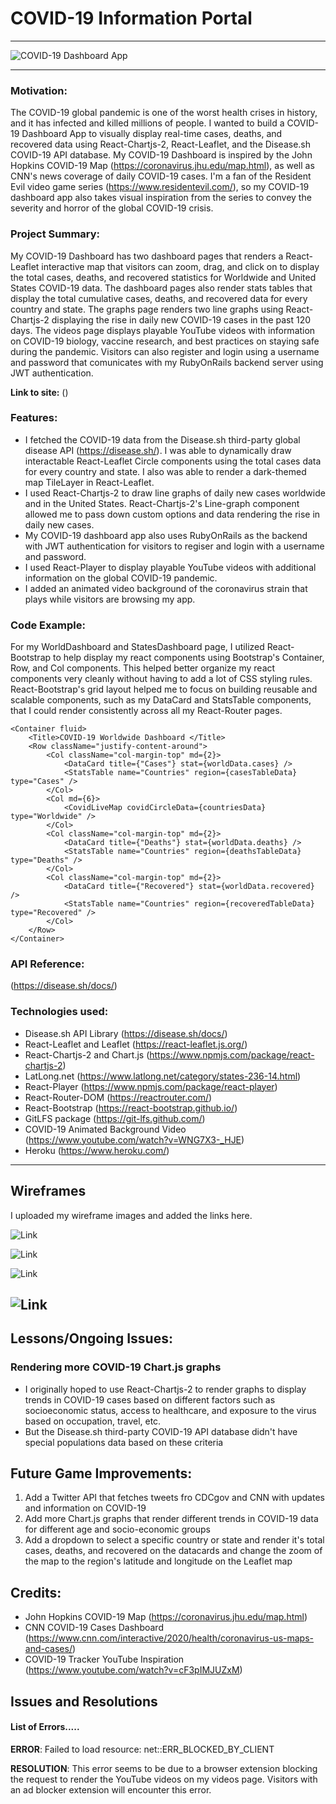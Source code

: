 # COVID-19 Information Portal

---

![COVID-19 Dashboard App](https://www.cbp.gov/sites/default/files/covidimage2.png)

---

### Motivation:

The COVID-19 global pandemic is one of the worst health crises in history, and it has infected and killed millions of people. I wanted to build a COVID-19 Dashboard App to visually display real-time cases, deaths, and recovered data using React-Chartjs-2, React-Leaflet, and the Disease.sh COVID-19 API database. My COVID-19 Dashboard is inspired by the John Hopkins COVID-19 Map (https://coronavirus.jhu.edu/map.html), as well as CNN's news coverage of daily COVID-19 cases. I'm a fan of the Resident Evil video game series (https://www.residentevil.com/), so my COVID-19 dashboard app also takes visual inspiration from the series to convey the severity and horror of the global COVID-19 crisis.

### Project Summary:

My COVID-19 Dashboard has two dashboard pages that renders a React-Leaflet interactive map that visitors can zoom, drag, and click on to display the total cases, deaths, and recovered statistics for Worldwide and United States COVID-19 data. The dashboard pages also render stats tables that display the total cumulative cases, deaths, and recovered data for every country and state. The graphs page renders two line graphs using React-Chartjs-2 displaying the rise in daily new COVID-19 cases in the past 120 days. The videos page displays playable YouTube videos with information on COVID-19 biology, vaccine research, and best practices on staying safe during the pandemic. Visitors can also register and login using a username and password that comunicates with my RubyOnRails backend server using JWT authentication.

**Link to site:** ()

### Features:

- I fetched the COVID-19 data from the Disease.sh third-party global disease API (https://disease.sh/). I was able to dynamically draw interactable React-Leaflet Circle components using the total cases data for every country and state. I also was able to render a dark-themed map TileLayer in React-Leaflet.
- I used React-Chartjs-2 to draw line graphs of daily new cases worldwide and in the United States. React-Chartjs-2's Line-graph component allowed me to pass down custom options and data rendering the rise in daily new cases.
- My COVID-19 dashboard app also uses RubyOnRails as the backend with JWT authentication for visitors to regiser and login with a username and password.
- I used React-Player to display playable YouTube videos with additional information on the global COVID-19 pandemic.
- I added an animated video background of the coronavirus strain that plays while visitors are browsing my app. 

### Code Example:

For my WorldDashboard and StatesDashboard page, I utilized React-Bootstrap to help display my react components using Bootstrap's Container, Row, and Col components. This helped better organize my react components very cleanly without having to add a lot of CSS styling rules. React-Bootstrap's grid layout helped me to focus on building reusable and scalable components, such as my DataCard and StatsTable components, that I could render consistently across all my React-Router pages. 

```
<Container fluid>
    <Title>COVID-19 Worldwide Dashboard </Title>
    <Row className="justify-content-around">
        <Col className="col-margin-top" md={2}>
            <DataCard title={"Cases"} stat={worldData.cases} />
            <StatsTable name="Countries" region={casesTableData} type="Cases" />
        </Col>
        <Col md={6}>
            <CovidLiveMap covidCircleData={countriesData} type="Worldwide" />
        </Col>
        <Col className="col-margin-top" md={2}>
            <DataCard title={"Deaths"} stat={worldData.deaths} />
            <StatsTable name="Countries" region={deathsTableData} type="Deaths" />
        </Col>
        <Col className="col-margin-top" md={2}>
            <DataCard title={"Recovered"} stat={worldData.recovered} />
            <StatsTable name="Countries" region={recoveredTableData} type="Recovered" />
        </Col>
    </Row>
</Container>
```

### API Reference:

(https://disease.sh/docs/)

### Technologies used:

- Disease.sh API Library (https://disease.sh/docs/)
- React-Leaflet and Leaflet (https://react-leaflet.js.org/)
- React-Chartjs-2 and Chart.js (https://www.npmjs.com/package/react-chartjs-2)
- LatLong.net (https://www.latlong.net/category/states-236-14.html)
- React-Player (https://www.npmjs.com/package/react-player)
- React-Router-DOM (https://reactrouter.com/)
- React-Bootstrap (https://react-bootstrap.github.io/)
- GitLFS package (https://git-lfs.github.com/)
- COVID-19 Animated Background Video (https://www.youtube.com/watch?v=WNG7X3-_HJE)
- Heroku (https://www.heroku.com/)

---
## Wireframes

I uploaded my wireframe images and added the links here.

![Link](https://res.cloudinary.com/mtruong/image/upload/v1612151577/COVID-19_Map_Dashboard_Wireframe-Dashboard_Page_ns1frg.png)

![Link](https://res.cloudinary.com/mtruong/image/upload/v1612151577/COVID-19_Map_Dashboard_Wireframe-Daily_Cases_Page_afqznt.png)

![Link](https://res.cloudinary.com/mtruong/image/upload/v1612151577/COVID-19_Map_Dashboard_Wireframe-YouTube_Videos_Page_l8ukqk.png)

![Link](https://res.cloudinary.com/mtruong/image/upload/v1612151577/COVID-19_Map_Dashboard_Wireframe-Login_Signup_Page_nympfi.png)
---

## Lessons/Ongoing Issues:

### Rendering more COVID-19 Chart.js graphs 

- I originally hoped to use React-Chartjs-2 to render graphs to display trends in COVID-19 cases based on different factors such as socioeconomic status, access to healthcare, and exposure to the virus based on occupation, travel, etc.
- But the Disease.sh third-party COVID-19 API database didn't have special populations data based on these criteria

## Future Game Improvements:

1. Add a Twitter API that fetches tweets fro CDCgov and CNN with updates and information on COVID-19
2. Add more Chart.js graphs that render different trends in COVID-19 data for different age and socio-economic groups
3. Add a dropdown to select a specific country or state and render it's total cases, deaths, and recovered on the datacards and change the zoom of the map to the region's latitude and longitude on the Leaflet map

## Credits:
- John Hopkins COVID-19 Map (https://coronavirus.jhu.edu/map.html)
- CNN COVID-19 Cases Dashboard (https://www.cnn.com/interactive/2020/health/coronavirus-us-maps-and-cases/)
- COVID-19 Tracker YouTube Inspiration (https://www.youtube.com/watch?v=cF3pIMJUZxM)

## Issues and Resolutions

#### List of Errors.....

**ERROR**:
Failed to load resource: net::ERR_BLOCKED_BY_CLIENT

**RESOLUTION**:
This error seems to be due to a browser extension blocking the request to render the YouTube videos on my videos page. Visitors with an ad blocker extension will encounter this error. 